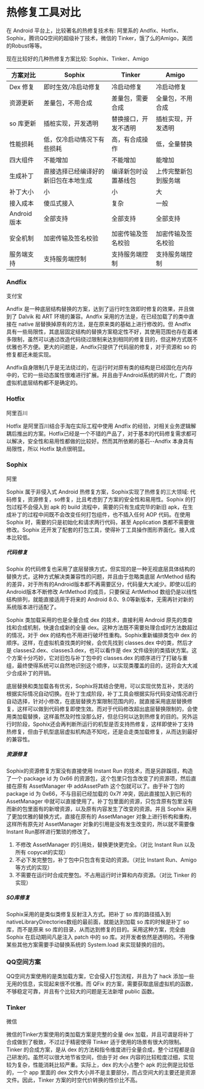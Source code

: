 # 热修复工具对比

在 Android 平台上，比较著名的热修复技术有: 阿里系的 Andfix、Hotfix、Sophix，腾讯QQ空间的超级补丁技术，微信的 Tinker，饿了么的Amigo，美团的Robust等等。

现在比较好的几种热修复方案比较: Sophix、Tinker、Amigo

| 方案对比    | Sophix                               | Tinker               | Amigo                |
| ----------- | ------------------------------------ | -------------------- | -------------------- |
| Dex 修复    | 即时生效/冷启动修复                  | 冷启动修复           | 冷启动修复           |
| 资源更新    | 差量包，不用合成                     | 差量包，需要合成     | 全量包，不用合成     |
| so 库更新   | 插桩实现，开发透明                   | 替换接口，开发不透明 | 插桩实现，开发透明   |
| 性能损耗    | 低，仅冷启动情况下有些损耗           | 高，有合成操作       | 低，全量替换         |
| 四大组件    | 不能增加                             | 不能增加             | 能增加               |
| 生成补丁    | 直接选择已经编译好的新旧包在本地生成 | 编译新包时设置基线包 | 上传完整新包到服务端 |
| 补丁大小    | 小                                   | 小                   | 大                   |
| 接入成本    | 傻瓜式接入                           | 复杂                 | 一般                 |
| Android版本 | 全部支持                             | 全部支持             | 全部支持             |
| 安全机制    | 加密传输及签名校验                   | 加密传输及签名校验   | 加密传输及签名校验   |
| 服务端支持  | 支持服务端控制                       | 支持服务端控制       | 支持服务端控制       |


### Andfix

 支付宝

 Andfix 是一种底层结构替换的方案，达到了运行时生效即时修复的效果，并且做到了 Dalvik 和 ART 环境的兼容。Andfix 采用的方法是，在已经加载了的类中直接在 native 层替换掉原有的方法，是在原来类的基础上进行修改的。但 Andfix 具有一些局限性，其底层固定结构的替换方案稳定性不好，其使用范围也存在着诸多限制，虽然可以通过改造代码绕过限制来达到相同的修复目的，但这种方式既不优雅也不方便。更大的问题是，Andfix只提供了代码层的修复，对于资源和 so 的修复都还未能实现。

 Andfix自身限制几乎是无法绕过的，在运行时对原有类的结构是已经固化在内存中的，它的一些动态属性很难进行扩展。并且由于Android系统的碎片化，厂商的虚拟机底层结构都不是确定的。

 ### Hotfix

 阿里百川

Hotfix 是阿里百川结合手淘在实际工程中使用 Andfix 的经验，对相关业务逻辑解耦后推出的方案。Hotfix已经是一个不错的产品了，对于基本的代码修复需求都可以解决，安全性和易用性都做的比较好。然而其所依赖的基石--Andfix 本身具有局限性，所以 Hotfix 缺点很明显。

### Sophix

阿里

Sophix 属于非侵入式 Android 热修复方案，Sophix实现了热修复的三大领域: 代码修复，资源修复，so修复，比且考虑到了方案的安全性和易用性。Sophix 的打包过程不会侵入到 apk 的 build 流程中，需要的只有生成完毕的新旧 apk，在生成补丁的过程中间既不会改变任何打包组件，也不插入任何 AOP 代码。在使用 Sophix 时，需要的只是初始化和请求两行代码，甚至 Application 类都不需要做修改。Sophix 还开发了配套的打包工具，使得补丁工具操作图形界面化。接入成本比较低。

##### 代码修复

Sophix 的代码修复也采用了底层替换方式，但实现的是一种无视底层具体结构的替换方式，这种方式解决类兼容性的问题，并且由于忽略类底层 ArtMethod 结构的差异，对于所有的Android版本都不再需要区分，代码量大大减少。即使以后的Android版本不断修改 ArtMethod 的成员，只要保证 ArtMethod 数组仍是以线性结构排列，就能直接适用于将来的 Android 8.0、9.0等新版本，无需再针对新的系统版本进行适配了。

Sophix 类加载采用的也是全量合成 dex 的技术，直接利用 Android 原先的类查找和合成机制，快速合成新的全量 dex。这种方法既不需要处理合成时方法数超过的情况，对于 dex 的结构也不用进行破坏性重构。Sophix重新编排类包中 dex 的顺序。这样，在虚拟机查找类的时候，会优先找到 classes.dex 中的类，然后才是 classes2.dex、classes3.dex，也可以看作是 dex 文件级别的类插状方案。这个方案十分巧妙，它对旧包与补丁包中的 classes.dex 的顺序进行了打破与重组，最终使得系统可以自然地识别这个顺序，以实现类覆盖的目的，这将会大大减少合成补丁的开销。

底层替换和类加载各有优劣，Sophix将其结合使用，可以实现优势互补，灵活的根据实际情况自动切换。在补丁生成阶段，补丁工具会根据实际代码变动情况进行自动选择，针对小修改，在底层替换方案限制范围内的，就直接采用底层替换修复，这样可以做到代码修复即使生效。而对于代码修改超出底层替换限制的，会使用类加载替换，这样虽然及时性没那么好，但总归何以达到热修复的目的。另外运行时阶段，Spohix还会再判断所运行的机型是否支持热修复，这样即使补丁支持热修复，但由于机型底层虚拟机构造不知吃，还是会走类加载修复，从而达到最好的兼容性。

##### 资源修复

Sophix的资源修复方案没有直接使用 Instant Run 的技术，而是另辟蹊径，构造了一个 package id 为 0x66 的资源包，这个包里只包含改变了的资源项，然后直接在原有 AssetManager 中 addAssetPath 这个包就可以了。由于补丁包的 package id 为 0x66，不与目前已经加载的 0x7f 冲突，因此直接加入到已有的 AssetManager 中就可以直接使用了。补丁包里面的资源，只包含原有包里没有而新的包里面有的新增资源，以及原有内容发生了改变的资源。并且 Sophix 采用了更加优雅的替换方式，直接在原有的 AssetManager 对象上进行析构和重构，这样所有原先对 AssetManager 对象的引用是没有发生改变的，所以就不需要像 Instant Run那样进行繁琐的修改了。

 1. 不修改 AssetManager 的引用处，替换更快更完全。（对比 Instant Run 以及所有 copycat的实现）
 2. 不必下发完整包，补丁包中只包含有变动的资源。（对比 Instant Run、Amigo 等方式的实现）
 3. 不需要在运行时合成完整包。不占用运行时计算和内存资源。（对比 Tinker 的实现）

##### SO库修复

Sophix采用的是类似类修复反射注入方式。把补丁 so 库的路径插入到 nativeLibraryDirectories数组的最前面，就能达到加载 so 库的时候是补丁 so 库，而不是原来 so 库的目录，从而达到修复的目的。采用这种方案，完全由 Sophix 在启动期间凡是注入 patch 中的 so 库。对开发者依然是透明的。不用像某些其他方案需要手动替换系统的 System.load 来实现替换的目的。

### QQ空间方案

QQ空间方案使用的是类加载方案，它会侵入打包流程，并且为了 hack 添加一些无用的信息，实现起来很不优雅。而 QFix 的方案，需要获取底层虚拟机的函数，不够稳定可靠，并且有个比较大的问题是无法新增 public 函数。

### Tinker

微信

微信的Tinker方案使用的类加载方案是完整的全量 dex 加载，并且可谓是将补丁合成做到了极致，不过过于精密使得 Tinker 适于使用的场景有很大的限制。Tinker 的合成方案，是从 dex 的方法和指令维度进行全量合成，整个过程都是自己研发的。虽然可以很大地节省空间，但由于对 dex 内容的比较粒度过细，实现较为复杂，性能消耗比较严重。实际上，dex 的大小占整个 apk 的比例是比较低的，一个 app 里面的 dex 文件大小并不是主要部分，而占空间大的主要还是资源文件。因此，Tinker 方案的时空代价转换的性价比不高。
